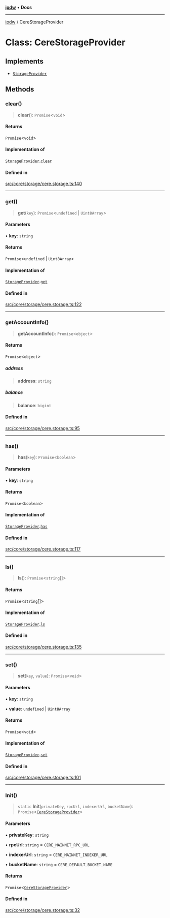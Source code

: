 [**ipdw**](../README.md) • **Docs**

***

[ipdw](../globals.md) / CereStorageProvider

# Class: CereStorageProvider

## Implements

- [`StorageProvider`](../interfaces/StorageProvider.md)

## Methods

### clear()

> **clear**(): `Promise`\<`void`\>

#### Returns

`Promise`\<`void`\>

#### Implementation of

[`StorageProvider`](../interfaces/StorageProvider.md).[`clear`](../interfaces/StorageProvider.md#clear)

#### Defined in

[src/core/storage/cere.storage.ts:140](https://github.com/humandataincome/ipdw/blob/cffd44f47ee394d38eaa57c50e77342565775d5e/src/core/storage/cere.storage.ts#L140)

***

### get()

> **get**(`key`): `Promise`\<`undefined` \| `Uint8Array`\>

#### Parameters

• **key**: `string`

#### Returns

`Promise`\<`undefined` \| `Uint8Array`\>

#### Implementation of

[`StorageProvider`](../interfaces/StorageProvider.md).[`get`](../interfaces/StorageProvider.md#get)

#### Defined in

[src/core/storage/cere.storage.ts:122](https://github.com/humandataincome/ipdw/blob/cffd44f47ee394d38eaa57c50e77342565775d5e/src/core/storage/cere.storage.ts#L122)

***

### getAccountInfo()

> **getAccountInfo**(): `Promise`\<`object`\>

#### Returns

`Promise`\<`object`\>

##### address

> **address**: `string`

##### balance

> **balance**: `bigint`

#### Defined in

[src/core/storage/cere.storage.ts:95](https://github.com/humandataincome/ipdw/blob/cffd44f47ee394d38eaa57c50e77342565775d5e/src/core/storage/cere.storage.ts#L95)

***

### has()

> **has**(`key`): `Promise`\<`boolean`\>

#### Parameters

• **key**: `string`

#### Returns

`Promise`\<`boolean`\>

#### Implementation of

[`StorageProvider`](../interfaces/StorageProvider.md).[`has`](../interfaces/StorageProvider.md#has)

#### Defined in

[src/core/storage/cere.storage.ts:117](https://github.com/humandataincome/ipdw/blob/cffd44f47ee394d38eaa57c50e77342565775d5e/src/core/storage/cere.storage.ts#L117)

***

### ls()

> **ls**(): `Promise`\<`string`[]\>

#### Returns

`Promise`\<`string`[]\>

#### Implementation of

[`StorageProvider`](../interfaces/StorageProvider.md).[`ls`](../interfaces/StorageProvider.md#ls)

#### Defined in

[src/core/storage/cere.storage.ts:135](https://github.com/humandataincome/ipdw/blob/cffd44f47ee394d38eaa57c50e77342565775d5e/src/core/storage/cere.storage.ts#L135)

***

### set()

> **set**(`key`, `value`): `Promise`\<`void`\>

#### Parameters

• **key**: `string`

• **value**: `undefined` \| `Uint8Array`

#### Returns

`Promise`\<`void`\>

#### Implementation of

[`StorageProvider`](../interfaces/StorageProvider.md).[`set`](../interfaces/StorageProvider.md#set)

#### Defined in

[src/core/storage/cere.storage.ts:101](https://github.com/humandataincome/ipdw/blob/cffd44f47ee394d38eaa57c50e77342565775d5e/src/core/storage/cere.storage.ts#L101)

***

### Init()

> `static` **Init**(`privateKey`, `rpcUrl`, `indexerUrl`, `bucketName`): `Promise`\<[`CereStorageProvider`](CereStorageProvider.md)\>

#### Parameters

• **privateKey**: `string`

• **rpcUrl**: `string` = `CERE_MAINNET_RPC_URL`

• **indexerUrl**: `string` = `CERE_MAINNET_INDEXER_URL`

• **bucketName**: `string` = `CERE_DEFAULT_BUCKET_NAME`

#### Returns

`Promise`\<[`CereStorageProvider`](CereStorageProvider.md)\>

#### Defined in

[src/core/storage/cere.storage.ts:32](https://github.com/humandataincome/ipdw/blob/cffd44f47ee394d38eaa57c50e77342565775d5e/src/core/storage/cere.storage.ts#L32)
